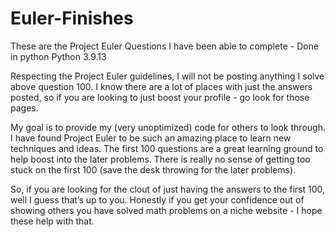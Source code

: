 # Euler-Finishes
These are the Project Euler Questions I have been able to complete - Done in python Python 3.9.13

Respecting the Project Euler guidelines, I will not be posting anything I solve above question 100. I know there are a lot of places with just the answers posted, so if you are looking to just boost your profile - go look for those pages. 

My goal is to provide my (very unoptimized) code for others to look through. I have found Project Euler to be such an amazing place to learn new techniques and ideas. The first 100 questions are a great learning ground to help boost into the later problems. There is really no sense of getting too stuck on the first 100 (save the desk throwing for the later problems).

So, if you are looking for the clout of just having the answers to the first 100, well I guess that’s up to you. Honestly if you get your confidence out of showing others you have solved math problems on a niche website - I hope these help with that. 
